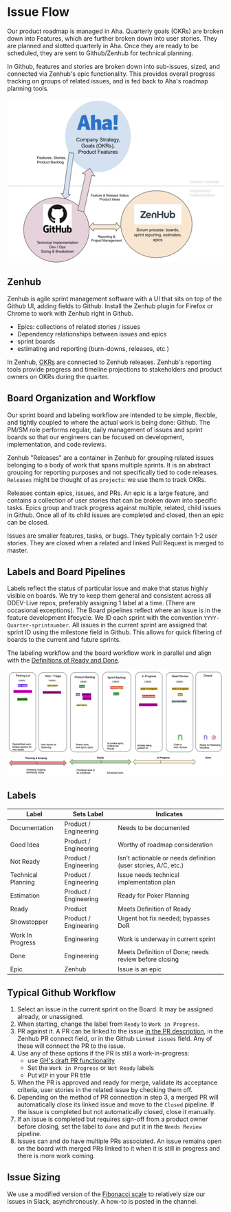 # Issue Flow

Our product roadmap is managed in Aha. Quarterly goals (OKRs) are broken down into Features, which are further broken down into user stories. They are planned and slotted quarterly in Aha. Once they are ready to be scheduled, they are sent to Github/Zenhub for technical planning.

In Github, features and stories are broken down into sub-issues, sized, and connected via Zenhub's epic functionality. This provides overall progress tracking on groups of related issues, and is fed back to Aha's roadmap planning tools.

![Product-Engineering Issue Flow](images/roadmap-flow.png)

## Zenhub

Zenhub is agile sprint management software with a UI that sits on top of the Github UI, adding fields to Github. Install the Zenhub plugin for Firefox or Chrome to work with Zenhub right in Github.

* Epics: collections of related stories / issues
* Dependency relationships between issues and epics
* sprint boards
* estimating and reporting (burn-downs, releases, etc.)

In Zenhub, [OKRs](https://rework.withgoogle.com/guides/set-goals-with-okrs/steps/introduction/) are connected to Zenhub releases. Zenhub's reporting tools provide progress and timeline projections to stakeholders and product owners on OKRs during the quarter.

## Board Organization and Workflow

Our sprint board and labeling workflow are intended to be simple, flexible, and tightly coupled to where the actual work is being done: Github. The PM/SM role performs regular, daily management of issues and sprint boards so that our engineers can be focused on development, implementation, and code reviews.

Zenhub "Releases" are a container in Zenhub for grouping related issues belonging to a body of work that spans multiple sprints. It is an abstract grouping for reporting purposes and not specifically tied to code releases. `Releases` might be thought of as `projects`: we use them to track OKRs.

Releases contain epics, issues, and PRs. An epic is a large feature, and contains a collection of user stories that can be broken down into specific tasks. Epics group and track progress against multiple, related, child issues in Github. Once all of its child issues are completed and closed, then an epic can be closed.

Issues are smaller features, tasks, or bugs. They typically contain 1-2 user stories. They are closed when a related and linked Pull Request is merged to master.

## Labels and Board Pipelines

Labels reflect the status of particular issue and make that status highly visible on boards. We try to keep them general and consistent across all DDEV-Live repos, preferably assigning 1 label at a time. (There are occasional exceptions). The Board pipelines reflect where an issue is in the feature development lifecycle. We ID each sprint with the convention `YYYY-Quarter-sprintnumber`. All issues in the current sprint are assigned that sprint ID using the milestone field in Github. This allows for quick filtering of boards to the current and future sprints.

 The labeling workflow and the board workflow work in parallel and align with the [Definitions of Ready and Done](dor-dod-raci.md).

![Product-Engineering Issue Flow](images/label-flow.png)

## Labels

| Label | Sets Label | Indicates |
|-|-|-|
| Documentation | Product / Engineering | Needs to be documented |
| Good Idea | Product / Engineering | Worthy of roadmap consideration |
| Not Ready | Product / Engineering | Isn't actionable or needs definition (user stories, A/C, etc.) |
| Technical Planning | Product / Engineering | Issue needs technical implementation plan |
| Estimation | Product / Engineering | Ready for Poker Planning |
| Ready | Product | Meets Definition of Ready |
| Showstopper | Product / Engineering | Urgent hot fix needed; bypasses DoR |
| Work In Progress | Engineering | Work is underway in current sprint |
| Done | Engineering | Meets Definition of Done; needs review before closing |
| Epic | Zenhub | Issue is an epic |

## Typical Github Workflow
1. Select an issue in the current sprint on the Board. It may be assigned already, or unassigned.
2. When starting, change the label from `Ready` to `Work in Progress`.
3. PR against it. A PR can be linked to the issue [in the PR description](https://docs.github.com/en/enterprise/2.16/user/github/managing-your-work-on-github/closing-issues-using-keywords), in the Zenhub PR connect field, or in the Github `Linked issues` field. Any of these will connect the PR to the issue.
4. Use any of these options if the PR is still a work-in-progress:
    - use [GH's draft PR functionality](https://github.blog/2019-02-14-introducing-draft-pull-requests/)
    - Set the `Work in Progress` or `Not Ready` labels
    - Put `WIP` in your PR title
5. When the PR is approved and ready for merge, validate its acceptance criteria, user stories in the related issue by checking them off.
6. Depending on the method of PR connection in step 3, a merged PR will automatically close its linked issue and move to the `Closed` pipeline. If the issue is completed but not automatically closed, close it manually.
7. If an issue is completed but requires sign-off from a product owner before closing, set the label to `done` and put it in the `Needs Review` pipeline.
8. Issues can and do have multiple PRs associated. An issue remains open on the board with merged PRs linked to it when it is still in progress and there is more work coming.

## Issue Sizing
We use a modified version of the [Fibonacci scale](https://en.wikipedia.org/wiki/Fibonacci_scale_(agile)) to relatively size our issues in Slack, asynchronously. A how-to is posted in the channel.

